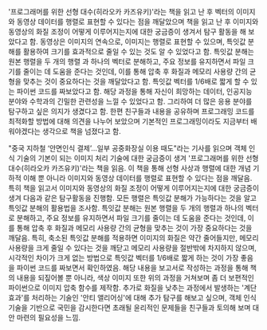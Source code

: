 '프로그래머를 위한 선형 대수(히라오카 카즈유키)'라는 책을 읽고 난 후 벡터의 이미지와 동영상 데이터를 행렬로 표현할 수 있다는 점을 깨달았으며 책을 읽고 난 후 이미지와 동영상의 화질 조정이 어떻게 이루어지는지에 대한 궁금증이 생겨서 탐구 활동을 해 보았다고 함. 동영상은 이미지의 연속으로, 이미지는 행렬로 표현할 수 있으며, 특잇값 분해를 활용하여 크기를 효과적으로 줄일 수 있는 것도 알 수 있었다고 함. 특잇값 분해는 원본 행렬을 두 개의 행렬 과 하나의 벡터로 분해하고, 주요 정보를 유지하면서 파일 크기를 줄이는 데 도움을 준다는 것인데, 이를 통해 압축 후 화질과 메모리 사용량 간의 균형을 맞추는 것이 중요하다는 것을 깨달았다고 함. 특잇값 벡터를 1/6배로 짧게 할 수 있는 파이썬 코드를 짜보았다고 함. 해당 과정을 통해 자신이 희망하는 데이터, 인공지능 분야와 수학과의 긴밀한 관련성을 느낄 수 있었다고 함. 그리하여 더 많은 응용 분야를 탐구하고 싶은 의지가 생겼다고 함. 한편 친구들과 내용을 공유하며 프로그래밍 코드를 최적화할 방법에 대해 의견을 나누어 보았으며 기본적인 프로그래밍이라도 지금부터 배워야겠다는 생각으로 책을 넘졌다고 함.


"중국 지하철 ‘안면인식 결제’…일부 공중화장실 이용 때도"라는 기사를 읽으며 객체 인식 기술의 기본이 되는 이미지 처리 기술에 대한 궁금증이 생겨 '프로그래머를 위한 선형 대수(히라오카 카즈유키)'라는 책을 읽음.
이 책을 통해 선형 사상과 행렬에 대한 개념 기하적 이해 뿐 아니라 이미지와 동영상 데이터를 행렬로 표현할 수 있다는 점을 깨달음. 
특히 책을 읽고서 이미지와 동영상의 화질 조정이 어떻게 이루어지는지에 대한 궁금증이 생겨 다음과 같은 탐구활동을 진행함.
모든 행렬은 특잇값 분해가 가능하다는 것을 알고 특잇값 분해의 활용법을 조사함.
특잇값 분해는 원본 행렬을 두 개의 행렬과 하나의 벡터로 분해하고, 주요 정보를 유지하면서 파일 크기를 줄이는 데 도움을 준다는 것인데, 이를 통해 압축 후 화질과 메모리 사용량 간의 균형을 맞추는 것이 가장 중요하다는 것을 깨달음. 
특히, 축소된 특잇값 분해를 적용하면 이미지의 화질은 약간 줄어들지만, 메모리 사용량을 크게 줄일 수 있다는 것을 깨닫고 메모리 사용량을 절반밖에 차지하지 않으며, 시각적인 차이가 크게 없는 방법으로 특잇값 벡터를 1/6배로 짧게 하는 것이 가장 좋음을 파이썬 코드를 짜보면서 확인하였음. 
해당 내용을 보고서로 작성하는 과정을 통해 책의 내용을 되짚어볼 뿐 아니라, 색상 이미지 또한 위의 과정을 거쳐보며 좀 더 보편적인 파이썬으로 이미지 압축 함수를 제작함.
추가로 화질을 낮추는 과정에서 발생하는 '계단 효과'를 처리하는 기술인 '안티 앨리어싱'에 대해 추가 탐구를 해보고 싶으며, 객체 인식 기술을 기반으로 국민을 감시한다면 초래될 윤리적인 문제들을 친구들과 토의해 보며 대안 마련의 필요성을 느낌.